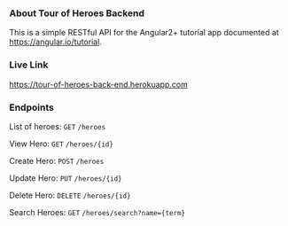 ### About Tour of Heroes Backend

This is a simple RESTful API for the Angular2+ tutorial app documented at https://angular.io/tutorial.

### Live Link

https://tour-of-heroes-back-end.herokuapp.com

### Endpoints

List of heroes: `GET` `/heroes`

View Hero: `GET` `/heroes/{id}`

Create Hero: `POST` `/heroes`

Update Hero: `PUT` `/heroes/{id}`

Delete Hero: `DELETE` `/heroes/{id}`

Search Heroes: `GET` `/heroes/search?name={term}`